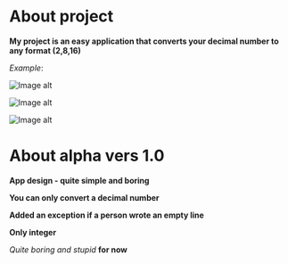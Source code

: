 # About project
**My project is an easy application that converts your decimal number to any format (2,8,16)**

*Example*:









![Image alt](https://github.com/ViVA505/converter_numbers/assets/119343910/585f2558-6cb1-4c56-9d21-5c1dceefe02c)







![Image alt](https://github.com/ViVA505/converter_numbers/assets/119343910/2a28c9a0-8312-4cf3-82ce-9bebfe8bfa4e)







![Image alt](https://github.com/ViVA505/converter_numbers/assets/119343910/9d23eae7-fbb7-4882-a9d2-4c1290ec31cd)



# About alpha vers 1.0

**App design - quite simple and boring**

**You can only convert a decimal number**

**Added an exception if a person wrote an empty line**

**Only integer**


*Quite boring and stupid* **for now**













